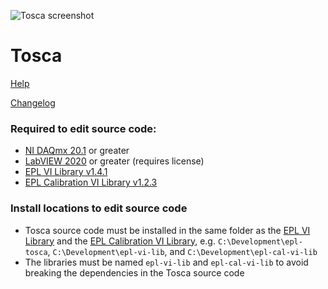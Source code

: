 ![Tosca screenshot](https://github.com/keh38/epl-tosca/assets/116917155/20d393a7-c00a-4a4d-97e5-2f2fe034b08c)

# Tosca

[Help](https://keh38.github.io/epl-tosca/)

[Changelog](CHANGELOG.md)

### Required to edit source code:
- [NI DAQmx 20.1](https://www.ni.com/en/support/downloads/drivers/download.ni-daq-mx.html#348669) or greater
- [LabVIEW 2020](https://www.ni.com/en/support/downloads/software-products/download.labview.html#346254) or greater (requires license)
- [EPL VI Library v1.4.1](../../../epl-vi-lib/releases/tag/v1.4.1)
- [EPL Calibration VI Library v1.2.3](../../../epl-cal-vi-lib/releases/tag/v1.2.3)

### Install locations to edit source code
- Tosca source code must be installed in the same folder as the [EPL VI Library](../../../epl-vi-lib) and the [EPL Calibration VI Library](../../../epl-cal-vi-lib), e.g. `C:\Development\epl-tosca`, `C:\Development\epl-vi-lib`, and `C:\Development\epl-cal-vi-lib`
- The libraries must be named `epl-vi-lib` and `epl-cal-vi-lib` to avoid breaking the dependencies in the Tosca source code

